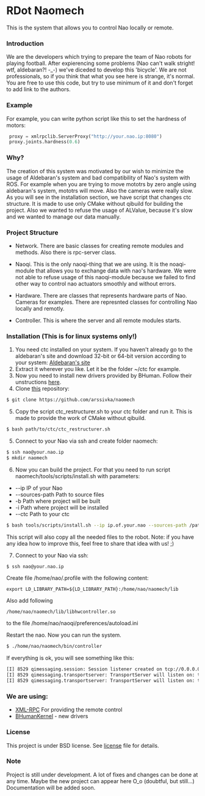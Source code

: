# RDot Naomech
This is the system that allows you to control Nao locally or remote.

### Introduction

We are the developers which trying to prepare the team of Nao robots for playing football. After expierencing some problems 
(Nao can't walk stright! wtf, aldebaran?! -_-) we've diceded to develop this 'bicycle'. We are not professionals, so if you think that
what you see here is strange, it's normal. You are free to use this code, but try to use minimum of it and don't forget to add link
to the authors.

### Example

For example, you can write python script like this to set the hardness of motors:

```python
 proxy = xmlrpclib.ServerProxy("http://your.nao.ip:8080")
 proxy.joints.hardness(0.6)
```

### Why?

The creation of this system was motivated by our wish to minimize the usage of Aldebaran's system and bad compatibility of
Nao's system with ROS. For example when you are trying to move mototrs by zero angle using aldebaran's system, mototrs will
move. Also the cameras were really slow. As you will see in the installation section, we have script that changes ctc structure. It is made to use only CMake without qibuild for building the project. Also we wanted to refuse the usage of ALValue, because it's slow and 
we wanted to manage our data manually.

### Project Structure

  * Network. There are basic classes for creating remote modules and methods. Also there is rpc-server class.
  
  * Naoqi. This is the only naoqi-thing that we are using. It is the noaqi-module that allows you to exchange data with nao's hardware. We were not able to refuse usage of this naoqi-module because we failed to find other way to control nao actuators smoothly and without errors.
  
  * Hardware. There are classes that represents hardware parts of Nao. Cameras for examples. There are represnted classes for controlling Nao locally and remotly.
  
  * Controller. This is where the server and all remote modules starts.

### Installation (This is for linux systems only!)

1. You need ctc installed on your system. If you haven't already go to the aldebaran's site and download 32-bit or 64-bit version according
to your system: [Aldebaran's site][aldbr]
2. Extract it wherever you like. Let it be the folder ~/ctc for example.
3. Now you need to install new drivers provided by BHuman. Follow their unstructions [here][BHumanKernel].
4. Clone [this][rep] repository:

  ```sh
  $ git clone https://github.com/arssivka/naomech
  ```
5. Copy the script ctc_restructurer.sh to your ctc folder and run it. This is made to provide the work of CMake without qibuild.

  ```sh
  $ bash path/to/ctc/ctc_restructurer.sh
  ```
  
5. Connect to your Nao via ssh and create folder naomech:

  ```sh
  $ ssh nao@your.nao.ip
  $ mkdir naomech
  ```
6. Now you can build the project. For that you need to run script naomech/tools/scripts/install.sh with parameters:
  - --ip IP of your Nao
  - --sources-path Path to source files
  - -b Path where project will be built
  - -i Path where project will be installed
  - --ctc Path to your ctc
  
  ```sh
  $ bash tools/scripts/install.sh --ip ip.of.your.nao --sources-path /path/to/naomech/ -b /path/to/build/ -i /path/to/intsall/ --ctc /path/to/ctc/
  ```
  
  This script will also copy all the needed files to the robot.
  Note: if you have any idea how to improve this, feel free to share that idea with us! ;)
  
7. Connect to your Nao via ssh:

  ```sh
  $ ssh nao@your.nao.ip
  ```
  
  Create file /home/nao/.profile with the following content:
  
  ```
  export LD_LIBRARY_PATH=${LD_LIBRARY_PATH}:/home/nao/naomech/lib
  ```
  
  Also add following
  
  ```
  /home/nao/naomech/lib/libhwcontroller.so
  ```
  
  to the file /home/nao/naoqi/preferences/autoload.ini
  
  Restart the nao.
  Now you can run the system.
  
  ```sh
  $ ./home/nao/naomech/bin/controller
  ```
  
  If everything is ok, you will see something like this:
  
  ```sh
  [I] 8529 qimessaging.session: Session listener created on tcp://0.0.0.0:0
  [I] 8529 qimessaging.transportserver: TransportServer will listen on: tcp://127.0.0.1:47123
  [I] 8529 qimessaging.transportserver: TransportServer will listen on: tcp://192.168.0.8:47123
  ```
  
### We are using:
 
  * [XML-RPC] For providing the remote control
  * [BHumanKernel] - new drivers
 
### License
  This project is under BSD license. See [license][lic] file for details.
  
### Note
  Project is still under development. A lot of fixes and changes can be done at any time. Maybe the new project can appear here O_o (doubtful, but still...)
  Documentation will be added soon.

[aldbr]: <https://community.aldebaran.com/en/resources/software/>
[rep]: <https://github.com/arssivka/naomech>
[BHumanKernel]: <https://github.com/bhuman/BKernel>
[XML-RPC]: <https://github.com/ensc/xmlrpc-c>
[lic]: <https://github.com/arssivka/naomech/blob/master/LICENSE>
